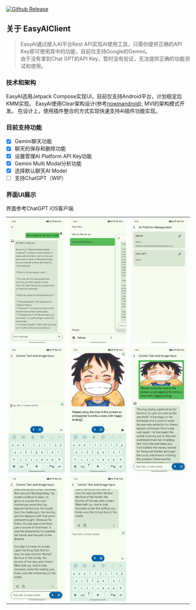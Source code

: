 [![Github Release](https://github.com/BreakZero/EasyAIClient/actions/workflows/Release.yml/badge.svg?branch=main)](https://github.com/BreakZero/EasyAIClient/actions/workflows/Release.yml)
## 关于 EasyAIClient

> EasyAI通过接入AI平台Rest API实现AI使用工具，只需你提供正确的API Key即可使用其中的功能，目前仅支持Google的Gemini。<br/>
> 由于没有拿到Chat GPT的API Key，暂时没有验证，无法提供正确的功能测试和使用。

### 技术和架构
EasyAI选用Jetpack Compose实现UI，目前仅支持Android平台，计划稳定后KMM实现。
EasyAI使用Clear架构设计(参考[nowinandroid](https://github.com/android/nowinandroid)), MVI的架构模式开发。
在设计上，使用插件整合的方式实现快速支持AI插件功能实现。

### 目前支持功能

- [x] Gemini聊天功能
- [x] 聊天的保存和删除功能
- [x] 设置管理AI Platform API Key功能
- [x] Gemini Multi Modal分析功能
- [x] 选择默认聊天AI Model
- [ ] 支持ChatGPT（WIP）

### 界面UI展示
界面参考ChatGPT iOS客户端

|                                                                             |                                                                             |                                                                             |
|-----------------------------------------------------------------------------|-----------------------------------------------------------------------------|-----------------------------------------------------------------------------|
| ![Screenshot_20240515_105141.png](screens%2FScreenshot_20240515_105141.png) | ![Screenshot_20240515_105207.png](screens%2FScreenshot_20240515_105207.png) | ![Screenshot_20240515_105628.png](screens%2FScreenshot_20240515_105628.png) |
| ![Screenshot_20240515_105709.png](screens%2FScreenshot_20240515_105709.png) | ![Screenshot_20240515_110301.png](screens%2FScreenshot_20240515_110301.png) | ![Screenshot_20240515_110325.png](screens%2FScreenshot_20240515_110325.png) |
| ![Screenshot_20240515_110350.png](screens%2FScreenshot_20240515_110350.png) | ![Screenshot_20240515_110413.png](screens%2FScreenshot_20240515_110413.png) |                                                                             |